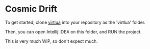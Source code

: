 # Cosmic Drift

To get started, clone [virtlua](https://github.com/cosmicdrift/virtlua) into your repository as the 'virtlua' folder.

Then, you can open Intellij IDEA on this folder, and RUN the project.

This is very much WIP, so don't expect much.
